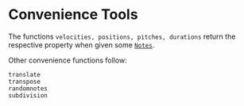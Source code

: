 # Convenience Tools

The functions `velocities, positions, pitches, durations` return
the respective property when given some [`Notes`](@ref).

Other convenience functions follow:
```@docs
translate
transpose
randomnotes
subdivision
```
